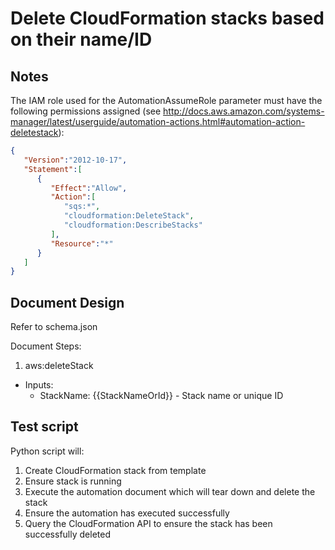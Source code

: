 # Delete CloudFormation stacks based on their name/ID

## Notes

The IAM role used for the AutomationAssumeRole parameter must have the following permissions assigned (see 
http://docs.aws.amazon.com/systems-manager/latest/userguide/automation-actions.html#automation-action-deletestack):

```json
{
   "Version":"2012-10-17",
   "Statement":[
      {
         "Effect":"Allow",
         "Action":[
            "sqs:*",
            "cloudformation:DeleteStack",
            "cloudformation:DescribeStacks"
         ],
         "Resource":"*"
      }
   ]
}
```

## Document Design

Refer to schema.json

Document Steps:
  1. aws:deleteStack
  * Inputs:
    * StackName: {{StackNameOrId}} - Stack name or unique ID

## Test script

Python script will:
  1. Create CloudFormation stack from template
  2. Ensure stack is running
  3. Execute the automation document which will tear down and delete the stack
  4. Ensure the automation has executed successfully
  5. Query the CloudFormation API to ensure the stack has been successfully deleted
